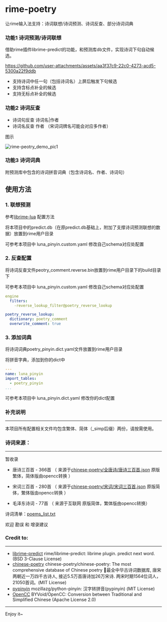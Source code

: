 # rime-poetry 
让rime输入法支持：诗词联想/诗词预测、诗词反查、部分诗词词典

### 功能1 诗词预测/诗词联想
借助rime插件librime-predict的功能，和预测库db文件，实现诗词下句自动候选。

https://github.com/user-attachments/assets/aa3f37c9-22c0-4273-acd5-5300a22f9ddb

 - 支持诗词中任一句（包括诗词名）上屏后触发下句候选
 - 支持含标点补全的候选
 - 支持无标点补全的候选
 
### 功能2 诗词反查
 - 诗词句反查 诗词名|作者
 - 诗词名反查 作者 （宋词词牌名可能会对应多作者）

图示

![rime-peotry_demo_pic1](https://github.com/user-attachments/assets/37cc1890-abc9-4b3c-8f43-1c685a28cc42)


### 功能3 诗词词典
附预测库中包含的诗词拼音词典（包含诗词名、作者、诗词句）

## 使用方法

### 1. 联想预测
参考[librime-lua](https://github.com/rime/librime-predict) 配置方法

将本项目中的predict.db（在原predict.db基础上，附加了支撑诗词预测联想的数据）放置到rime用户目录

可参考本项目中 luna_pinyin.custom.yaml 修改自己schema对应处配置

### 2. 反查配置

将诗词反查文件peotry_comment.reverse.bin放置到rime用户目录下的build目录下

可参考本项目中 luna_pinyin.custom.yaml 修改自己schema对应处配置
```yaml
engine
  filters: 
    -reverse_lookup_filter@poetry_reverse_lookup

poetry_reverse_lookup:
  dictionary: poetry_comment
  overwrite_comment: true
```

### 3. 添加词典
将诗词词典poetry_pinyin.dict.yaml文件放置到rime用户目录

将拼音字典，添加到你的dict中
```yaml
---
name: luna_pinyin
import_tables:
  - poetry_pinyin
...
```

可参考本项目中 luna_pinyin.dict.yaml 修改你的dict配置


### 补充说明
---
本项目所有配置相关文件均包含繁体、简体（_simp后缀）两份，请按需使用。

### 诗词来源：
---
暂收录 

 - 唐诗三百首 - 366首  （ 来源于[chinese-poetry/全唐诗/唐诗三百首.json](https://github.com/chinese-poetry/chinese-poetry/blob/master/全唐诗/唐诗三百首.json) 原版繁体，简体版由opencc转换 ）

 - 宋词三百首 - 280首  （ 来源于[chinese-poetry/宋词/宋词三百首.json](https://github.com/chinese-poetry/chinese-poetry/blob/master/宋词/宋词三百首.json) 原版简体，繁体版由opencc转换 ）

 - 毛泽东诗词 - 77首   （ 来源于互联网 原版简体，繁体版由opencc转换）

诗词清单：[poems_list.txt](https://github.com/Magician62011/rime-poetry/blob/main/poems_list_simp.txt)

欢迎 勘误 和 增录建议

### Credit to:
---
 - [librime-predict](https://github.com/rime/librime-predict) rime/librime-predict: librime plugin. predict next word. (BSD 3-Clause License) 
 - [chinese-poetry](https://github.com/chinese-poetry/chinese-poetry) chinese-poetry/chinese-poetry: The most comprehensive database of Chinese poetry 🧶最全中华古诗词数据库, 唐宋两朝近一万四千古诗人, 接近5.5万首唐诗加26万宋诗. 两宋时期1564位词人，21050首词。(MIT License)
 - [pypinyin](https://github.com/mozillazg/python-pinyin) mozillazg/python-pinyin: 汉字转拼音(pypinyin) (MIT License)
 - [OpenCC](https://github.com/BYVoid/OpenCC) BYVoid/OpenCC: Conversion between Traditional and Simplified Chinese (Apache License 2.0)

---
Enjoy it~
